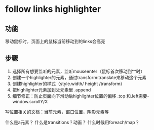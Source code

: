 # follow links highlighter
## 功能
移动鼠标时，页面上的鼠标当前移动到的links<a>会高亮

## 步骤
1. 选择所有想要监听的<a>元素，监听mouseenter（鼠标首次移动到**时）
2. 创建一个highlighter的元素，通过transform:translate来移动这个元素
3. 创建highlighter的样式（style.width/ height /transform）
4. 把highlighter元素加到父元素里 .append
5. 细节修正：防止页面向下滑动后highlighter位置的偏移 .top 和.left需要-window.scrollY/X





写位置相关的文档：当前元素，窗口位置，阴影元素等

什么是a元素？
什么是transitions？动画？
什么时候用foreach/map？